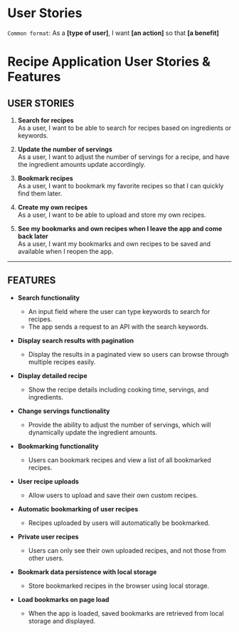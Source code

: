 # User Stories

`Common format`: As a **[type of user]**, I want **[an action]** so that **[a benefit]**

# Recipe Application User Stories & Features

## USER STORIES

1. **Search for recipes**  
   As a user, I want to be able to search for recipes based on ingredients or keywords.

2. **Update the number of servings**  
   As a user, I want to adjust the number of servings for a recipe, and have the ingredient amounts update accordingly.

3. **Bookmark recipes**  
   As a user, I want to bookmark my favorite recipes so that I can quickly find them later.

4. **Create my own recipes**  
   As a user, I want to be able to upload and store my own recipes.

5. **See my bookmarks and own recipes when I leave the app and come back later**  
   As a user, I want my bookmarks and own recipes to be saved and available when I reopen the app.

---

## FEATURES

- **Search functionality**

  - An input field where the user can type keywords to search for recipes.
  - The app sends a request to an API with the search keywords.

- **Display search results with pagination**

  - Display the results in a paginated view so users can browse through multiple recipes easily.

- **Display detailed recipe**

  - Show the recipe details including cooking time, servings, and ingredients.

- **Change servings functionality**

  - Provide the ability to adjust the number of servings, which will dynamically update the ingredient amounts.

- **Bookmarking functionality**

  - Users can bookmark recipes and view a list of all bookmarked recipes.

- **User recipe uploads**

  - Allow users to upload and save their own custom recipes.

- **Automatic bookmarking of user recipes**

  - Recipes uploaded by users will automatically be bookmarked.

- **Private user recipes**

  - Users can only see their own uploaded recipes, and not those from other users.

- **Bookmark data persistence with local storage**

  - Store bookmarked recipes in the browser using local storage.

- **Load bookmarks on page load**
  - When the app is loaded, saved bookmarks are retrieved from local storage and displayed.
